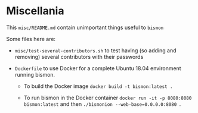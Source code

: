 <!-- file misc/README.md -->

# Miscellania #

This `misc/README.md` contain unimportant things useful to `bismon`


Some files here are:

* `misc/test-several-contributors.sh` to test having (so adding and
  removing) several contributors with their passwords
  
* `Dockerfile` to use Docker for a complete Ubuntu 18.04 environment running bismon. 
    * To build the Docker image `docker build -t bismon:latest .`

    * To run bismon in the Docker container `docker run -it -p 8080:8080 bismon:latest` and then `./bismonion --web-base=0.0.0.0:8080 `.
